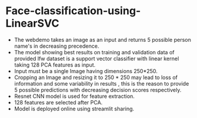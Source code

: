 # Face-classification-using-LinearSVC
* The webdemo takes an image as an input and returns 5 possible person name's in decreasing precedence.
* The model showing best results on training and validation data of provided lfw dataset is a support vector classifier with linear kernel taking 128 PCA features as input.
* Input must be a single Image having dimensions 250*250.
* Cropping an Image and resizing it to 250 * 250 may lead to loss of information and some variability in results , this is the reason to provide 5 possible predictions with decreasing decision scores respectively.
* Resnet CNN model is used for feature extraction.
* 128 features are selected after PCA.
* Model is deployed online using streamlit sharing.

